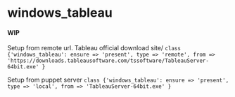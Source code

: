 # windows_tableau

#### WIP

Setup from remote url. Tableau official download site/
`
  class {'windows_tableau':
    ensure => 'present',
    type => 'remote',
    from => 'https://downloads.tableausoftware.com/tssoftware/TableauServer-64bit.exe'
  }
`

Setup from puppet server
`
  class {'windows_tableau':
    ensure => 'present',
      type => 'local',
      from => 'TableauServer-64bit.exe'
  }
`
